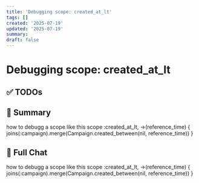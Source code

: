 ```yaml
---
title: 'Debugging scope: created_at_lt'
tags: []
created: '2025-07-19'
updated: '2025-07-19'
summary:
draft: false
---
```


# Debugging scope: created_at_lt

## ✅ TODOs


## 📌 Summary
how to debugg a scope like this scope :created_at_lt, ->(reference_time) { joins(:campaign).merge(Campaign.created_between(nil, reference_time)) }

## 🧠 Full Chat


 how to debugg a scope like this scope :created_at_lt, ->(reference_time) { joins(:campaign).merge(Campaign.created_between(nil, reference_time)) }